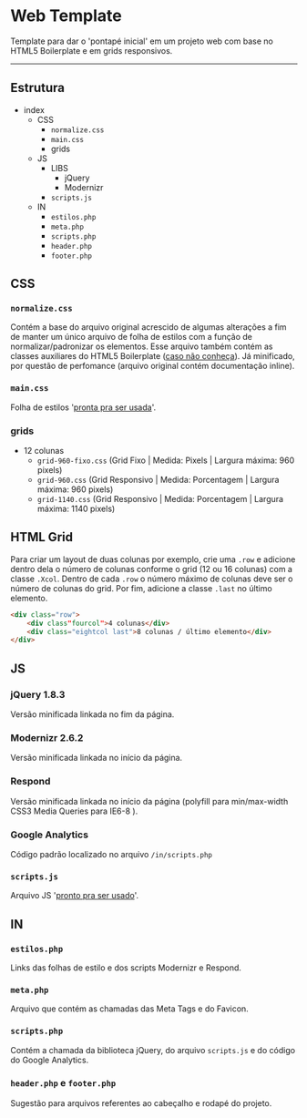 # Web Template

Template para dar o 'pontapé inicial' em um projeto web com base no HTML5 Boilerplate e em grids responsivos.

****

## Estrutura

* index
	* CSS
		* `normalize.css`
		* `main.css`
		* grids
	* JS
		* LIBS
			* jQuery
			* Modernizr
		* `scripts.js`
	* IN
		* `estilos.php`
		* `meta.php`
		* `scripts.php`
		* `header.php`
		* `footer.php`

## CSS

### `normalize.css`

Contém a base do arquivo original acrescido de algumas alterações a fim de manter um único arquivo de folha de estilos com a função de normalizar/padronizar os elementos. Esse arquivo também contém as classes auxiliares do HTML5 Boilerplate ([caso não conheça](https://github.com/h5bp/html5-boilerplate/blob/master/doc/css.md#common-helpers)). Já minificado, por questão de perfomance (arquivo original contém documentação inline).

### `main.css`

Folha de estilos '[pronta pra ser usada](http://img9.imageshack.us/img9/9097/coronell.jpg)'.

### grids
* 12 colunas
	* `grid-960-fixo.css` (Grid Fixo | Medida: Pixels | Largura máxima: 960 pixels)
	* `grid-960.css`  (Grid Responsivo | Medida: Porcentagem | Largura máxima: 960 pixels)
	* `grid-1140.css` (Grid Responsivo | Medida: Porcentagem | Largura máxima: 1140 pixels)

## HTML Grid

Para criar um layout de duas colunas por exemplo, crie uma `.row` e adicione dentro dela o número de colunas conforme o grid (12 ou 16 colunas) com a classe `.Xcol`. Dentro de cada `.row` o número máximo de colunas deve ser o número de colunas do grid.
Por fim, adicione a classe `.last` no último elemento.

```html
<div class="row">
	<div class"fourcol">4 colunas</div>
	<div class="eightcol last">8 colunas / último elemento</div>
</div>
```

## JS

### jQuery 1.8.3

Versão minificada linkada no fim da página.

### Modernizr 2.6.2

Versão minificada linkada no início da página.

### Respond

Versão minificada linkada no início da página (polyfill para min/max-width CSS3 Media Queries para IE6-8 ).

### Google Analytics

Código padrão localizado no arquivo `/in/scripts.php`

### `scripts.js`

Arquivo JS '[pronto pra ser usado](http://img855.imageshack.us/img855/2449/coronel2.jpg)'.

## IN

### `estilos.php`

Links das folhas de estilo e dos scripts Modernizr e Respond.

### `meta.php`

Arquivo que contém as chamadas das Meta Tags e do Favicon.

### `scripts.php`

Contém a chamada da biblioteca jQuery, do arquivo `scripts.js` e do código do Google Analytics.

### `header.php` e `footer.php`

Sugestão para arquivos referentes ao cabeçalho e rodapé do projeto.

